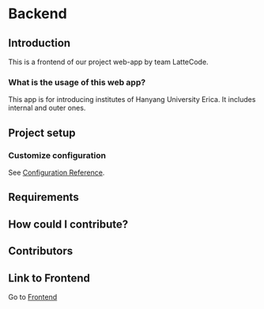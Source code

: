 # Backend

## Introduction
This is a frontend of our project web-app by team LatteCode.

### What is the usage of this web app?
This app is for introducing institutes of Hanyang University Erica.
It includes internal and outer ones.

## Project setup

### Customize configuration
See [Configuration Reference](https://cli.vuejs.org/config/).

## Requirements

## How could I contribute?

## Contributors

## Link to Frontend
Go to [Frontend](https://github.com/LatteCode/Frontend)